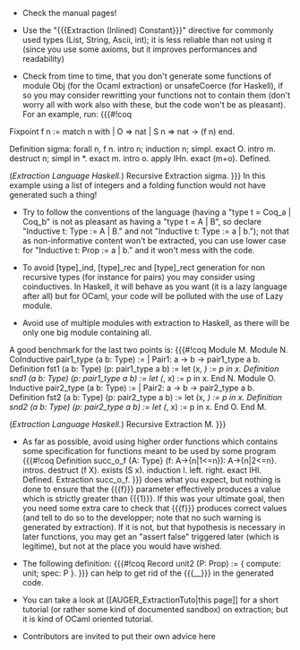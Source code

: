  * Check the manual pages!

 * Use the "{{{Extraction (Inlined) Constant}}}" directive for commonly used types (List, String, Ascii, int); it is less reliable than not using it (since you use some axioms, but it improves performances and readability)

 * Check from time to time, that you don't generate some functions of module Obj (for the Ocaml extraction) or unsafeCoerce (for Haskell), if so you may consider rewritting your functions not to contain them (don't worry all with work also with these, but the code won't be as pleasant). For an example, run:
{{{#!coq

Fixpoint f n :=
 match n with
 | O => nat
 | S n => nat -> (f n)
 end.

Definition sigma: forall n, f n.
 intro n; induction n; simpl.
  exact O.
 intro m.
 destruct n; simpl in *.
  exact m.
 intro o.
 apply IHn.
 exact (m+o).
Defined.

(*Extraction Language Haskell.*)
Recursive Extraction sigma.
}}}
   In this example using a list of integers and a folding function would not have generated such a thing!

 * Try to follow the conventions of the language (having a "type t = Coq_a | Coq_b" is not as pleasant as having a "type t = A | B", so declare "Inductive t: Type := A | B." and not "Inductive t: Type := a | b."); not that as non-informative content won't be extracted, you can use lower case for "Inductive t: Prop := a | b." and it won't mess with the code.

 * To avoid [type]_ind, [type]_rec and [type]_rect generation for non recursive types (for instance for pairs) you may consider using coinductives.
   In Haskell, it will behave as you want (it is a lazy language after all) but for OCaml, your code will be polluted with the use of Lazy module.

 * Avoid use of multiple modules with extraction to Haskell, as there will be only one big module containing all.

A good benchmark for the last two points is:
{{{#!coq
Module M.
 Module N.
  CoInductive pair1_type (a b: Type) :=
  | Pair1: a -> b -> pair1_type a b.
  Definition fst1 (a b: Type) (p: pair1_type a b) := let (x, _) := p in x.
  Definition snd1 (a b: Type) (p: pair1_type a b) := let (_, x) := p in x.
 End N.
 Module O.
  Inductive pair2_type (a b: Type) :=
  | Pair2: a -> b -> pair2_type a b.
  Definition fst2 (a b: Type) (p: pair2_type a b) := let (x, _) := p in x.
  Definition snd2 (a b: Type) (p: pair2_type a b) := let (_, x) := p in x.
 End O.
End M.

(*Extraction Language Haskell.*)
Recursive Extraction M.
}}}
 * As far as possible, avoid using higher order functions which contains some specification
   for functions meant to be used by some program
{{{#!coq
Definition succ_o_f {A: Type} (f: A->{n|1<=n}): A->{n|2<=n}.
intros.
destruct (f X).
exists (S x).
induction l.
left.
right.
exact IHl.
Defined.
Extraction succ_o_f.
}}}
   does what you expect, but nothing is done to ensure that the {{{f}}} parameter effectively produces
   a value which is strictly greater than {{{1}}}.
   If this was your ultimate goal, then you need some extra care to check that {{{f}}} produces correct
   values (and tell to do so to the developper; note that no such warning is generated by extraction).
   If it is not, but that hypothesis is necessary in later functions, you may get an "assert false" triggered
   later (which is legitime), but not at the place you would have wished.

 * The following definition:
{{{#!coq
Record unit2 (P: Prop) := { compute: unit; spec: P }.
}}}
   can help to get rid of the {{{__}}} in the generated code.

 * You can take a look at [[AUGER_ExtractionTuto|this page]] for a short tutorial (or rather some kind of documented sandbox) on extraction;
   but it is kind of OCaml oriented tutorial.

 * Contributors are invited to put their own advice here
